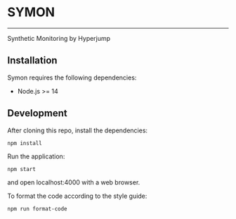 # SYMON

---

Synthetic Monitoring by Hyperjump

## Installation

Symon requires the following dependencies:

* Node.js >= 14

## Development

After cloning this repo, install the dependencies:
```
npm install
```

Run the application:
```
npm start
```
and open localhost:4000 with a web browser.


To format the code according to the style guide:
```
npm run format-code
```
